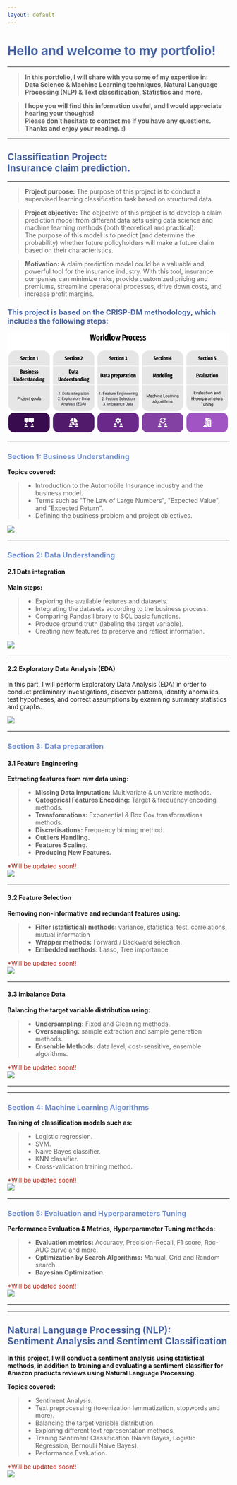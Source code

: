 ```yaml
---
layout: default
---
```



# <span style="color:#4863A0">Hello and welcome to my portfolio!</span>
------------------------------------------------------------

>**In this portfolio, I will share with you some of my expertise in: <br>
>Data Science & Machine Learning techniques, Natural Language Processing (NLP) & Text classification, Statistics and more.** <br>

>**I hope you will find this information useful, and I would appreciate hearing your thoughts! <br>
>Please don't hesitate to contact me if you have any questions. <br>
>Thanks and enjoy your reading. :)**

------------------------------------------------------------
## <span style="color:#4863A0">Classification Project:<br> Insurance claim prediction.</span>
------------------------------------------------------------
> **Project purpose:** The purpose of this project is to conduct a supervised learning classification task based on structured data.  <br>

> **Project objective:** The objective of this project is to develop a claim prediction model from different data sets using data science and machine learning  methods (both theoretical and practical).<br> The purpose of this model is to predict (and determine the probability) whether future policyholders will make a future claim based on their characteristics.

> **Motivation:** A claim prediction model could be a valuable and powerful tool for the insurance industry. With this tool, insurance companies can minimize risks, provide customized pricing and premiums, streamline operational processes, drive down costs, and increase profit margins.

### <span style="color:#4863A0">This project is based on the CRISP-DM methodology, which includes the following steps:</span>
![](/assets/img/wf1.png)
                                                      
------------------------------------------------------------

### <span style="color:#728FCE">Section 1: Business Understanding</span>
**Topics covered:**
>- Introduction to the Automobile Insurance industry and the business model.
>- Terms such as "The Law of Large Numbers", "Expected Value", and "Expected Return".
>- Defining the business problem and project objectives.


[![](https://img.shields.io/badge/GitHub-Business%20Understanding%20explanation-blue?logo=Github)](https://github.com/Roni-N/Insurance-claim-prediction/blob/gh-pages/Section%201%20Business%20Understanding/(ICP)%200.%20Business%20Understanding1%20(5).ipynb)

------------------------------------------------------------
### <span style="color:#728FCE">Section 2: Data Understanding</span>
#### **2.1 Data integration**
**Main steps:**
>- Exploring the available features and datasets.
>- Integrating the datasets according to the business process.
>- Comparing Pandas library to SQL basic functions.
>- Produce ground truth (labeling the target variable). 
>- Creating new features to preserve and reflect information.

[![](https://img.shields.io/badge/GitHub-2.1%20Data%20integration%20Code-blue?logo=Github)](https://github.com/Roni-N/Insurance-claim-prediction/blob/gh-pages/Section%202%20Data%20Understanding/2.1%20Data%20integration/(ICP)%201.%20Data%20Grouping%20and%20Aggregation%20(2).ipynb)

************************************************************

#### **2.2 Exploratory Data Analysis (EDA)** 

In this part, I will perform Exploratory Data Analysis (EDA) in order to conduct preliminary investigations, discover patterns, identify anomalies, test hypotheses, and correct assumptions by examining summary statistics and graphs.


[![](https://img.shields.io/badge/GitHub-2.2%20Exploratory%20Data%20Analysis%20Code-blue?logo=Github)](https://github.com/Roni-N/Insurance-claim-prediction/blob/gh-pages/Section%202%20Data%20Understanding/2.2%20Exploratory%20Data%20Analysis%20(EDA)/(ICP)%202.%20EDA%20-%20Exploratory%20Data%20Analysis%20.ipynb)

***

### <span style="color:#728FCE">Section 3: Data preparation </span>

#### **3.1 Feature Engineering** 

**Extracting features from raw data using:**
>- **Missing Data Imputation:** Multivariate & univariate methods.
>- **Categorical Features Encoding:** Target & frequency encoding methods.
>- **Transformations:** Exponential & Box Cox transformations methods.
>- **Discretisations:** Frequency binning method.
>- **Outliers Handling.** 
>- **Features Scaling.**
>- **Producing New Features.**

<span style="color:#B21807"> *Will be updated soon!!</span> <br>
[![](https://img.shields.io/badge/GitHub-3.1%20Feature%20Engineering%20Code-red?logo=Github)](https://github.com/Roni-N/Insurance-claim-prediction/blob/gh-pages/Section%203%20%20Data%20preparation%20/3.1%20Feature%20Engineering/(ICP)%203.%20Data%20Preprocessing%20-%20Feature%20Engineering%20-V1-.ipynb)

************************************************************
#### **3.2 Feature Selection** 

**Removing non-informative and redundant features using:**
>- **Filter (statistical) methods:** variance, statistical test, correlations, mutual information
>- **Wrapper methods:** Forward / Backward selection.
>- **Embedded methods:** Lasso, Tree importance.

<span style="color:#B21807"> *Will be updated soon!!</span> <br>
[![](https://img.shields.io/badge/GitHub-3.2%20Feature%20Selection%20Code-red?logo=Github)]()

************************************************************
#### **3.3 Imbalance Data** 

**Balancing the target variable distribution using:**
>- **Undersampling:** Fixed and Cleaning methods.
>- **Oversampling:** sample extraction and sample generation methods.
>- **Ensemble Methods:** data level, cost-sensitive, ensemble algorithms.

<span style="color:#B21807"> *Will be updated soon!!</span> <br>
[![](https://img.shields.io/badge/GitHub-3.3%20Imbalance%20Data%20Code-red?logo=Github)]()

************************************************************

------------------------------------------------------------
### <span style="color:#728FCE">Section 4: Machine Learning Algorithms </span> <br>
**Training of classification models such as:**
>- Logistic regression.
>- SVM.
>- Naive Bayes classifier. 
>- KNN classifier. 
>- Cross-validation training method.

<span style="color:#B21807"> *Will be updated soon!!</span> <br>
[![](https://img.shields.io/badge/GitHub-4%20ML%20Modeling%20Code-red?logo=Github)]()

------------------------------------------------------------
### <span style="color:#728FCE">Section 5: Evaluation and Hyperparameters Tuning  </span><br>

**Performance Evaluation & Metrics, Hyperparameter Tuning methods:**
>- **Evaluation metrics:** Accuracy, Precision-Recall, F1 score, Roc-AUC curve and more.
>- **Optimization by Search Algorithms:** Manual, Grid and Random search.
>- **Bayesian Optimization.**

<span style="color:#B21807"> *Will be updated soon!!</span> <br>
[![](https://img.shields.io/badge/GitHub-5%20Evaluation%20and%20Hyperparameters%20Tuning%20Code-red?logo=Github)]()

------------------------------------------------------------



------------------------------------------------------------
## <span style="color:#4863A0">Natural Language Processing (NLP): <br> Sentiment Analysis and Sentiment Classification</span> <br>
**In this project, I will conduct a sentiment analysis using statistical methods, in addition to training and evaluating a sentiment classifier for Amazon products reviews using Natural Language Processing.** <br>

**Topics covered:**
>- Sentiment Analysis.
>- Text preprocessing (tokenization lemmatization, stopwords and more).
>- Balancing the target variable distribution.
>- Exploring different text representation methods.
>- Traning Sentiment Classification (Naive Bayes, Logistic Regression, Bernoulli Naive Bayes).
>- Performance Evaluation.

<span style="color:#B21807"> *Will be updated soon!!</span> <br>
[![](https://img.shields.io/badge/GitHub-%20Sentiment%20Analysis%20And%20Classification%20Code-red?logo=Github)]()


